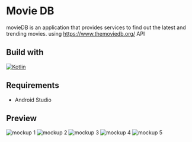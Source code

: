 # Movie DB

movieDB is an application that provides services to find out the latest and trending movies. using https://www.themoviedb.org/ API

## Build with

[![Kotlin](https://img.shields.io/badge/kotlin-lang-blue)](https://kotlinlang.org/)

## Requirements

- Android Studio

## Preview

![mockup 1](https://user-images.githubusercontent.com/68275732/116174023-d136c700-a737-11eb-8372-f6258ee5f0cd.png)
![mockup 2](https://user-images.githubusercontent.com/68275732/116174086-ef042c00-a737-11eb-8f77-fd733bf0d061.png)
![mockup 3](https://user-images.githubusercontent.com/68275732/116174087-f0355900-a737-11eb-94b4-5bf97274307a.png)
![mockup 4](https://user-images.githubusercontent.com/68275732/116174089-f1668600-a737-11eb-8267-ed67dba27903.png)
![mockup 5](https://user-images.githubusercontent.com/68275732/116174092-f297b300-a737-11eb-910e-7ecc4e994388.png)





